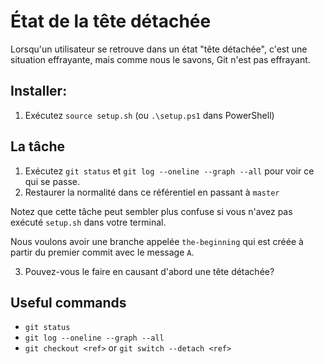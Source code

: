 # État de la tête détachée

Lorsqu'un utilisateur se retrouve dans un état "tête détachée", c'est une situation effrayante, mais comme nous le savons, Git n'est pas effrayant.

## Installer:

1. Exécutez `source setup.sh` (ou `.\setup.ps1` dans PowerShell)

## La tâche

1. Exécutez `git status` et `git log --oneline --graph --all` pour voir ce qui se passe.
2. Restaurer la normalité dans ce référentiel en passant à `master`

Notez que cette tâche peut sembler plus confuse si vous n'avez pas exécuté `setup.sh` dans votre terminal.

Nous voulons avoir une branche appelée `the-beginning` qui est créée à partir du premier commit avec le message `A`.

3. Pouvez-vous le faire en causant d'abord une tête détachée?

## Useful commands

- `git status`
- `git log --oneline --graph --all`
- `git checkout <ref>` or `git switch --detach <ref>`
